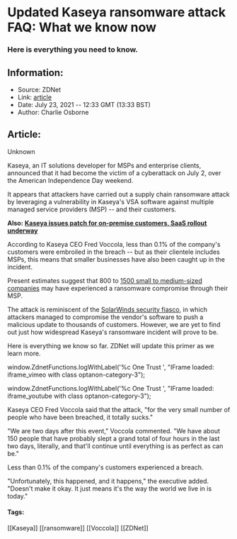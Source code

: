 # Updated Kaseya ransomware attack FAQ: What we know now
### Here is everything you need to know.

## Information:
+ Source: ZDNet
+ Link: [article](https://www.zdnet.com/article/updated-kaseya-ransomware-attack-faq-what-we-know-now/)
+ Date: July 23, 2021 -- 12:33 GMT (13:33 BST)
+ Author: Charlie Osborne


## Article:
Unknown

Kaseya, an IT solutions developer for MSPs and enterprise clients, announced that it had become the victim of a cyberattack on July 2, over the American Independence Day weekend.  


It appears that attackers have carried out a supply chain ransomware attack by leveraging a vulnerability in Kaseya's VSA software against multiple managed service providers (MSP) -- and their customers. 

**Also:** [**Kaseya issues patch for on-premise customers, SaaS rollout underway**](https://www.zdnet.com/article/kaseya-issues-patch-for-on-premise-customers-saas-rollout-underway/)

According to Kaseya CEO Fred Voccola, less than 0.1% of the company's customers were embroiled in the breach -- but as their clientele includes MSPs, this means that smaller businesses have also been caught up in the incident.  

Present estimates suggest that 800 to [1500 small to medium-sized companies](https://www.zdnet.com/article/kaseya-ransomware-attack-1500-companies-affected-company-confirms/) may have experienced a ransomware compromise through their MSP.  

The attack is reminiscent of the [SolarWinds security fiasco](https://www.zdnet.com/article/solarwinds-the-more-we-learn-the-worse-it-looks/), in which attackers managed to compromise the vendor's software to push a malicious update to thousands of customers. However, we are yet to find out just how widespread Kaseya's ransomware incident will prove to be.  

Here is everything we know so far. ZDNet will update this primer as we learn more.  





 window.ZdnetFunctions.logWithLabel('%c One Trust ', "IFrame loaded: iframe\_vimeo with class optanon-category-3");
 





 window.ZdnetFunctions.logWithLabel('%c One Trust ', "IFrame loaded: iframe\_youtube with class optanon-category-3");
 





Kaseya CEO Fred Voccola said that the attack, "for the very small number of people who have been breached, it totally sucks." 

"We are two days after this event," Voccola commented. "We have about 150 people that have probably slept a grand total of four hours in the last two days, literally, and that'll continue until everything is as perfect as can be." 

Less than 0.1% of the company's customers experienced a breach. 

"Unfortunately, this happened, and it happens," the executive added. "Doesn't make it okay. It just means it's the way the world we live in is today." 






#### Tags:
[[Kaseya]] [[ransomware]] [[Voccola]] [[ZDNet]]
